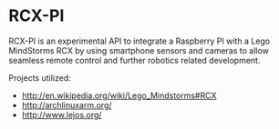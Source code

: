 # RCX-PI

RCX-PI is an experimental API to integrate a Raspberry PI with a
Lego MindStorms RCX by using smartphone sensors and cameras to
allow seamless remote control and further robotics related development.

Projects utilized:
* http://en.wikipedia.org/wiki/Lego_Mindstorms#RCX
* http://archlinuxarm.org/
* http://www.lejos.org/
